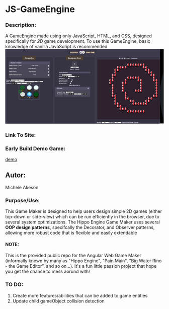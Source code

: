 # **JS-GameEngine**
### **Description:**
A GameEngine made using only JavaScript, HTML, and CSS, designed specifically for _2D_ game development. To use this GameEngine, basic knowledge of vanilla JavaScript is recommended 
![](./src/assets/hippo.PNG)


### **Link To Site:**

### **Early Build Demo Game:**
[demo](https://youtu.be/22Wo9riPfmc)

## **Autor:**
Michele Akeson

### **Purpose/Use:**
This Game Maker is designed to help users design simple 2D games (either top-down or side-view) which can be run efficiently in the browser, due to several system optimizations. The Hippo Engine Game Maker uses several **OOP design patterns**, specifcally the Decorator, and Observer patterns, allowing more robust code that is flexible and easily extendable



#### **NOTE:**
This is the provided public repo for the Angular Web Game Maker (informally known by many as "Hippo Engine", "Pain Main", "Big Water Rino - the Game Editor", and so on...). It's a fun little passion project that hope you get the chance to mess aorund with!  


### **TO DO:**
1. Create more features/abilities that can be added to game entities
2. Update child gameObject collision detection
